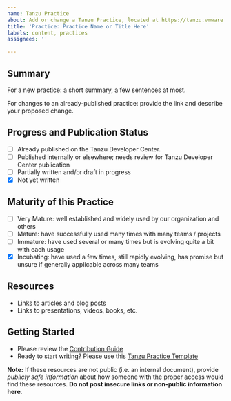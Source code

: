 ```yaml
---
name: Tanzu Practice
about: Add or change a Tanzu Practice, located at https://tanzu.vmware.com/developer/practices/
title: 'Practice: Practice Name or Title Here'
labels: content, practices
assignees: ''

---
```


## Summary
For a new practice: a short summary, a few sentences at most.

For changes to an already-published practice: provide the link and describe your proposed change.

## Progress and Publication Status
- [ ] Already published on the Tanzu Developer Center.
- [ ] Published internally or elsewhere; needs review for Tanzu Developer Center publication
- [ ] Partially written and/or draft in progress
- [x] Not yet written

## Maturity of this Practice
- [ ] Very Mature: well established and widely used by our organization and others
- [ ] Mature: have successfully used many times with many teams / projects
- [ ] Immature: have used several or many times but is evolving quite a bit with each usage
- [x] Incubating: have used a few times, still rapidly evolving, has promise but unsure if generally applicable across many teams

## Resources 
- Links to articles and blog posts
- Links to presentations, videos, books, etc.

## Getting Started
- Please review the [Contribution Guide](https://github.com/vmware-tanzu/tanzu-dev-portal/wiki)
- Ready to start writing? Please use this [Tanzu Practice Template](https://docs.google.com/document/d/1ys0JUDF1VPXwcD65dSe3VZBr5MCl9FFSJWPYXeQLMC8)

**Note:** If these resources are not public (i.e. an internal document), provide _publicly safe information_ about how someone with the proper access would find these resources. **Do not post insecure links or non-public information here**.

